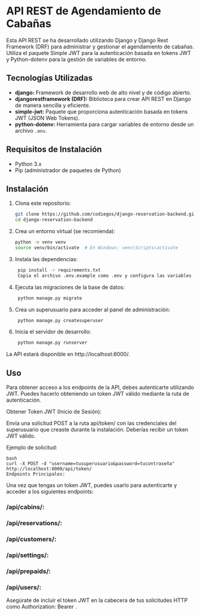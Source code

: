 # API REST de Agendamiento de Cabañas

Esta API REST se ha desarrollado utilizando Django y Django Rest Framework (DRF) para administrar y gestionar el agendamiento de cabañas. Utiliza el paquete Simple JWT para la autenticación basada en tokens JWT y Python-dotenv para la gestión de variables de entorno.

## Tecnologías Utilizadas

- **django:** Framework de desarrollo web de alto nivel y de código abierto.
- **djangorestframework (DRF):** Biblioteca para crear API REST en Django de manera sencilla y eficiente.
- **simple-jwt:** Paquete que proporciona autenticación basada en tokens JWT (JSON Web Tokens).
- **python-dotenv:** Herramienta para cargar variables de entorno desde un archivo `.env`.

## Requisitos de Instalación

- Python 3.x
- Pip (administrador de paquetes de Python)

## Instalación

1. Clona este repositorio:

   ```bash
   git clone https://github.com/codiegos/django-reservation-backend.git
   cd django-reservation-backend


2. Crea un entorno virtual (se recomienda):
   ```bash
   python -m venv venv
   source venv/bin/activate  # En Windows: venv\Scripts\activate

4. Instala las dependencias:

   ```bash
    pip install -r requirements.txt
    Copia el archivo .env.example como .env y configura las variables de entorno necesarias.

5. Ejecuta las migraciones de la base de datos:

   ```bash
    python manage.py migrate

7. Crea un superusuario para acceder al panel de administración:

   ```bash
    python manage.py createsuperuser

8. Inicia el servidor de desarrollo:

   ```bash
    python manage.py runserver

La API estará disponible en http://localhost:8000/.

## Uso

Para obtener acceso a los endpoints de la API, debes autenticarte utilizando JWT. Puedes hacerlo obteniendo un token JWT válido mediante la ruta de autenticación.

Obtener Token JWT (Inicio de Sesión):

Envía una solicitud POST a la ruta api/token/ con las credenciales del superusuario que creaste durante la instalación. Deberías recibir un token JWT válido.

Ejemplo de solicitud:

    bash
    curl -X POST -d "username=tusuperusuario&password=tucontraseña" http://localhost:8000/api/token/
    Endpoints Principales:

Una vez que tengas un token JWT, puedes usarlo para autenticarte y acceder a los siguientes endpoints:

### /api/cabins/:
### /api/reservations/:
### /api/customers/:
### /api/settings/:
### /api/prepaids/:
### /api/users/:

Asegúrate de incluir el token JWT en la cabecera de tus solicitudes HTTP como Authorization: Bearer <tu-token-jwt>.


